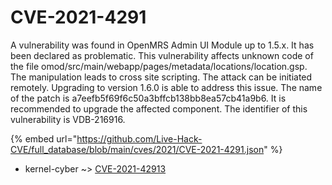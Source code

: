 # CVE-2021-4291

A vulnerability was found in OpenMRS Admin UI Module up to 1.5.x. It has been declared as problematic. This vulnerability affects unknown code of the file omod/src/main/webapp/pages/metadata/locations/location.gsp. The manipulation leads to cross site scripting. The attack can be initiated remotely. Upgrading to version 1.6.0 is able to address this issue. The name of the patch is a7eefb5f69f6c50a3bffcb138bb8ea57cb41a9b6. It is recommended to upgrade the affected component. The identifier of this vulnerability is VDB-216916.

{% embed url="https://github.com/Live-Hack-CVE/full_database/blob/main/cves/2021/CVE-2021-4291.json" %}


* kernel-cyber ~> [CVE-2021-42913](https://www.alice-snow.ru/2021/database/cve-2021-4291/cve-2021-42913-kernel-cyber)